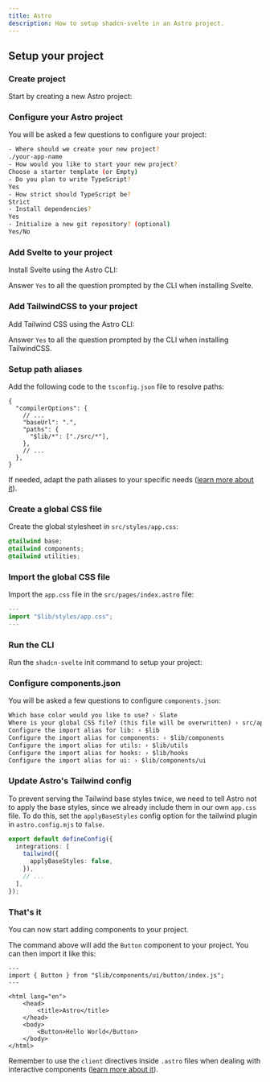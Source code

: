 ```yaml
---
title: Astro
description: How to setup shadcn-svelte in an Astro project.
---
```


<script>
  import { Alert, AlertDescription } from "$lib/registry/ui/alert";
  import { Steps, Callout, PMCreate, PMExecute, PMInstall, PMAddComp } from "$lib/components/docs";
</script>

## Setup your project

<Steps>

### Create project

Start by creating a new Astro project:

<PMCreate command="astro@latest" />

### Configure your Astro project

You will be asked a few questions to configure your project:

```bash
- Where should we create your new project?
./your-app-name
- How would you like to start your new project?
Choose a starter template (or Empty)
- Do you plan to write TypeScript?
Yes
- How strict should TypeScript be?
Strict
- Install dependencies?
Yes
- Initialize a new git repository? (optional)
Yes/No
```

### Add Svelte to your project

Install Svelte using the Astro CLI:

<PMExecute command="astro add svelte" />

<Callout className="mt-4">

Answer `Yes` to all the question prompted by the CLI when installing Svelte.

</Callout>

### Add TailwindCSS to your project

Add Tailwind CSS using the Astro CLI:

<PMExecute command="astro add tailwind" />

<Callout className="mt-4">

Answer `Yes` to all the question prompted by the CLI when installing TailwindCSS.

</Callout>

### Setup path aliases

Add the following code to the `tsconfig.json` file to resolve paths:

```jsonc title="tsconfig.json" {2-9} showLineNumbers
{
  "compilerOptions": {
    // ...
    "baseUrl": ".",
    "paths": {
      "$lib/*": ["./src/*"],
    },
    // ...
  },
}
```

<Callout className="mt-4">

If needed, adapt the path aliases to your specific needs ([learn more about it](https://docs.astro.build/en/guides/aliases/)).

</Callout>

### Create a global CSS file

Create the global stylesheet in `src/styles/app.css`:

```css title="src/styles/app.css" showLineNumbers
@tailwind base;
@tailwind components;
@tailwind utilities;
```

### Import the global CSS file

Import the `app.css` file in the `src/pages/index.astro` file:

```ts title="src/pages/index.astro" {2} showLineNumbers
---
import "$lib/styles/app.css";
---
```

### Run the CLI

Run the `shadcn-svelte` init command to setup your project:

<PMExecute command="shadcn-svelte@next init" />

### Configure components.json

You will be asked a few questions to configure `components.json`:

```txt showLineNumbers
Which base color would you like to use? › Slate
Where is your global CSS file? (this file will be overwritten) › src/app.css
Configure the import alias for lib: › $lib
Configure the import alias for components: › $lib/components
Configure the import alias for utils: › $lib/utils
Configure the import alias for hooks: › $lib/hooks
Configure the import alias for ui: › $lib/components/ui
```

### Update Astro's Tailwind config

To prevent serving the Tailwind base styles twice, we need to tell Astro not to apply the base styles, since we already include them in our own `app.css` file. To do this, set the `applyBaseStyles` config option for the tailwind plugin in `astro.config.mjs` to `false`.

```ts title="astro.config.mjs" {3-5} showLineNumbers
export default defineConfig({
  integrations: [
    tailwind({
      applyBaseStyles: false,
    }),
    // ...
  ],
});
```

### That's it

You can now start adding components to your project.

<PMAddComp name="button" />

The command above will add the `Button` component to your project. You can then import it like this:

```astro title="index.astro" {2,10} showLineNumbers
---
import { Button } from "$lib/components/ui/button/index.js";
---

<html lang="en">
	<head>
		<title>Astro</title>
	</head>
	<body>
		<Button>Hello World</Button>
	</body>
</html>
```

<Callout className="mt-4">

Remember to use the `client` directives inside `.astro` files when dealing with interactive components ([learn more about it](https://docs.astro.build/en/reference/directives-reference/#client-directives)).

</Callout>

</Steps>
